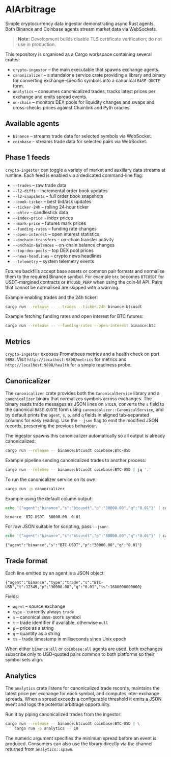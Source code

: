 # AIArbitrage

Simple cryptocurrency data ingestor demonstrating async Rust agents. Both
Binance and Coinbase agents stream market data via WebSockets.

> **Note:** Development builds disable TLS certificate verification; do not use in production.

This repository is organised as a Cargo workspace containing several crates:

- `crypto-ingestor` – the main executable that spawns exchange agents.
- `canonicalizer` – a standalone service crate providing a library and binary
  for converting exchange-specific symbols into a canonical `BASE-QUOTE` form.
- `analytics` – consumes canonicalized trades, tracks latest prices per
  exchange and emits spread events.
- `on-chain` – monitors DEX pools for liquidity changes and swaps and
  cross-checks prices against Chainlink and Pyth oracles.

## Available agents

- `binance` – streams trade data for selected symbols via WebSocket.
- `coinbase` – streams trade data for selected pairs via WebSocket.

## Phase 1 feeds

`crypto-ingestor` can toggle a variety of market and auxiliary data streams at
runtime. Each feed is enabled via a dedicated command-line flag:

- `--trades` – raw trade data
- `--l2-diffs` – incremental order book updates
- `--l2-snapshots` – full order book snapshots
- `--book-ticker` – best bid/ask updates
- `--ticker-24h` – rolling 24‑hour ticker
- `--ohlcv` – candlestick data
- `--index-price` – index prices
- `--mark-price` – futures mark prices
- `--funding-rates` – funding rate changes
- `--open-interest` – open interest statistics
- `--onchain-transfers` – on-chain transfer activity
- `--onchain-balances` – on-chain balance changes
- `--top-dex-pools` – top DEX pool prices
- `--news-headlines` – crypto news headlines
- `--telemetry` – system telemetry events

Futures backfills accept base assets or common pair formats and normalise them
to the required Binance symbol. For example `btc` becomes `BTCUSDT` for
USDT‑margined contracts or `BTCUSD_PERP` when using the coin‑M API. Pairs that
cannot be normalised are skipped with a warning.

Example enabling trades and the 24h ticker:

```bash
cargo run --release -- --trades --ticker-24h binance:btcusdt
```

Example fetching funding rates and open interest for BTC futures:

```bash
cargo run --release -- --funding-rates --open-interest binance:btc
```

## Metrics

`crypto-ingestor` exposes Prometheus metrics and a health check on port `9898`.
Visit `http://localhost:9898/metrics` for metrics and `http://localhost:9898/health`
for a simple readiness probe.

## Canonicalizer

The `canonicalizer` crate provides both the `CanonicalService` library and a
`canonicalizer` binary that normalizes symbols across exchanges. The binary
reads trade messages as JSON lines on `STDIN`, converts the `s` field to the
canonical `BASE-QUOTE` form using `canonicalizer::CanonicalService`, and by
default prints the `agent`, `s`, `p`, and `q` fields in aligned tab-separated
columns for easy reading. Use the `--json` flag to emit the modified JSON
records, preserving the previous behaviour.

The ingestor spawns this canonicalizer automatically so all output is already
canonicalized:

```bash
cargo run --release -- binance:btcusdt coinbase:BTC-USD
```

Example pipeline sending canonicalized trades to another process:

```bash
cargo run --release -- binance:btcusdt coinbase:BTC-USD | jq '.'
```

To run the canonicalizer service on its own:

```bash
cargo run -p canonicalizer
```

Example using the default column output:

```bash
echo '{"agent":"binance","s":"btcusdt","p":"30000.00","q":"0.01"}' | cargo run -p canonicalizer
```

```
binance  BTC-USDT  30000.00  0.01
```

For raw JSON suitable for scripting, pass `--json`:

```bash
echo '{"agent":"binance","s":"btcusdt","p":"30000.00","q":"0.01"}' | cargo run -p canonicalizer -- --json
```

```
{"agent":"binance","s":"BTC-USDT","p":"30000.00","q":"0.01"}
```

## Trade format

Each line emitted by an agent is a JSON object:

```
{"agent":"binance","type":"trade","s":"BTC-USD","t":12345,"p":"30000.00","q":"0.01","ts":1680000000000}
```

Fields:

- `agent` – source exchange
- `type` – currently always `trade`
- `s` – canonical `BASE-QUOTE` symbol
- `t` – trade identifier if available, otherwise `null`
- `p` – price as a string
- `q` – quantity as a string
- `ts` – trade timestamp in milliseconds since Unix epoch

When either `binance:all` or `coinbase:all` agents are used, both exchanges
subscribe only to USD-quoted pairs common to both platforms so their symbol
sets align.

## Analytics

The `analytics` crate listens for canonicalized trade records, maintains the
latest price per exchange for each symbol, and computes inter-exchange spreads.
When a spread exceeds a configurable threshold it emits a JSON event and logs
the potential arbitrage opportunity.

Run it by piping canonicalized trades from the ingestor:

```bash
cargo run --release -- binance:btcusdt coinbase:BTC-USD | \
    cargo run -p analytics -- 10
```

The numeric argument specifies the minimum spread before an event is produced.
Consumers can also use the library directly via the channel returned from
`analytics::spawn`.

